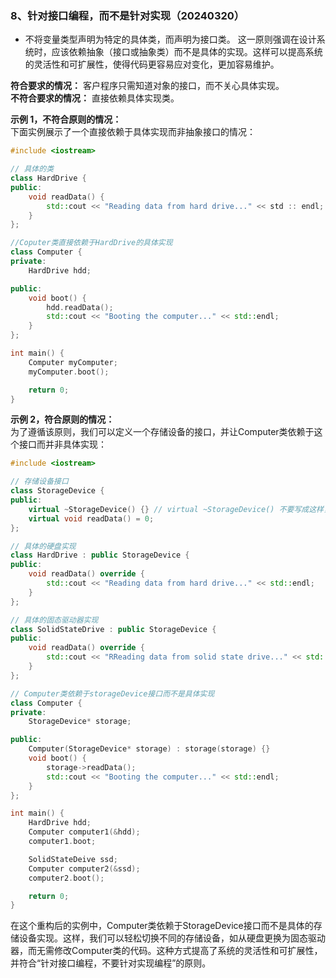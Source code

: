 ### 8、针对接口编程，而不是针对实现（20240320）
- 不将变量类型声明为特定的具体类，而声明为接口类。
这一原则强调在设计系统时，应该依赖抽象（接口或抽象类）而不是具体的实现。这样可以提高系统的灵活性和可扩展性，使得代码更容易应对变化，更加容易维护。

**符合要求的情况：** 客户程序只需知道对象的接口，而不关心具体实现。  
**不符合要求的情况：** 直接依赖具体实现类。

**示例 1，不符合原则的情况：**   
下面实例展示了一个直接依赖于具体实现而非抽象接口的情况：
```C++
#include <iostream>

// 具体的类
class HardDrive {
public: 
    void readData() {
        std::cout << "Reading data from hard drive..." << std :: endl;
    }
};

//Coputer类直接依赖于HardDrive的具体实现
class Computer {
private:
    HardDrive hdd;

public:
    void boot() {
        hdd.readData();
        std::cout << "Booting the computer..." << std::endl;
    }
};

int main() {
    Computer myComputer;
    myComputer.boot();

    return 0;
}

```
**示例 2，符合原则的情况：**   
为了遵循该原则，我们可以定义一个存储设备的接口，并让Computer类依赖于这个接口而并非具体实现：
```C++
#include <iostream>

// 存储设备接口
class StorageDevice {
public:
    virtual ~StorageDevice() {} // virtual ~StorageDevice() 不要写成这样，这是个函数，要带花括号{}
    virtual void readData() = 0;
};

// 具体的硬盘实现
class HardDrive : public StorageDevice {
public:
    void readData() override {
        std::cout << "Reading data from hard drive..." << std::endl;
    }
};

// 具体的固态驱动器实现
class SolidStateDrive : public StorageDevice {
public:
    void readData() override {
        std::cout << "RReading data from solid state drive..." << std::endl;
    }
};

// Computer类依赖于storageDevice接口而不是具体实现
class Computer {
private:
    StorageDevice* storage;

public:
    Computer(StorageDevice* storage) : storage(storage) {}
    void boot() {
        storage->readData();
        std::cout << "Booting the computer..." << std::endl;
    }
};

int main() {
    HardDrive hdd;
    Computer computer1(&hdd);
    computer1.boot;

    SolidStateDeive ssd;
    Computer computer2(&ssd);
    computer2.boot();

    return 0;
}
```
在这个重构后的实例中，Computer类依赖于StorageDevice接口而不是具体的存储设备实现。这样，我们可以轻松切换不同的存储设备，如从硬盘更换为固态驱动器，而无需修改Computer类的代码。这种方式提高了系统的灵活性和可扩展性，并符合“针对接口编程，不要针对实现编程”的原则。